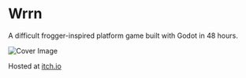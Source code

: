 # Wrrn
A difficult frogger-inspired platform game built with Godot in 48 hours.

![Cover Image](https://img.itch.zone/aW1nLzM5NTkwNzcucG5n/315x250%23c/hvDT69.png)

Hosted at [itch.io](https://jarwarren.itch.io)


